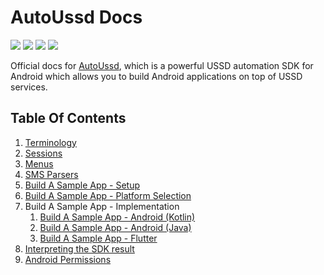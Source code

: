 # AutoUssd Docs

![](https://img.shields.io/badge/version-2.1.0-blue) ![](https://img.shields.io/badge/platform-android%20|%20flutter-brightgreen) ![](https://img.shields.io/badge/min%20sdk%20version-API%2023-orange) ![](https://img.shields.io/badge/min%20flutter%20version-2.5.3-orange)

Official docs for [AutoUssd](https://autoussd.com), which is a powerful USSD automation SDK for Android which allows you to build Android applications on top of USSD services.



## Table Of Contents

1. [Terminology](./01.Terminology.md)
2. [Sessions](./02.Sessions.md)
3. [Menus](./03.Menus.md)
4. [SMS Parsers](./04.Parsers.md)
5. [Build A Sample App - Setup](./05.Build-Sample-App-Setup.md)
6. [Build A Sample App - Platform Selection](./06.Build-Sample-App-Platforms.md)
7. Build A Sample App - Implementation
   1. [Build A Sample App - Android (Kotlin)](./07.Build-Sample-App-Android-Kotlin.md)
   2. [Build A Sample App - Android (Java)](./07.Build-Sample-App-Android-Java.md)
   3. [Build A Sample App - Flutter](./07.Build-Sample-App-Flutter.md)
8. [Interpreting the SDK result](./08.Interpreting-SDK-Result.md)
9. [Android Permissions](09.Android-Permissions.md)

